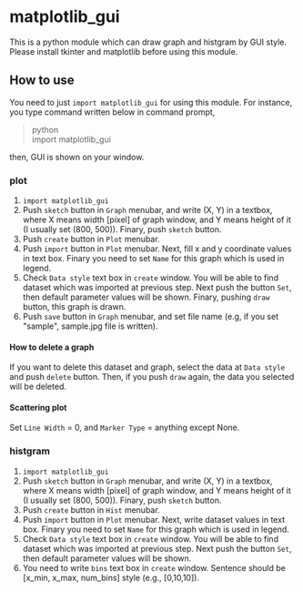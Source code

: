 # matplotlib_gui
This is a python module which can draw graph and histgram by GUI style.  
Please install tkinter and matplotlib before using this module.

## How to use
You need to just `import matplotlib_gui` for using this module. For instance, you type command written below in command prompt,  

>python   
>import matplotlib_gui   

then, GUI is shown on your window.

### plot
1. `import matplotlib_gui`
2. Push `sketch` button in `Graph` menubar, and write (X, Y) in a textbox, where X means width [pixel] of graph window, and Y means height of it (I usually set (800, 500)). Finary, push `sketch` button.
3. Push `create` button in `Plot` menubar.
4. Push `import` button in `Plot` menubar. Next, fill x and y coordinate values in text box. Finary you need to set `Name` for this graph which is used in legend.
5. Check `Data style` text box in `create` window. You will be able to find dataset which was imported at previous step. Next push the button `Set`, then default parameter values will be shown. Finary, pushing `draw` button, this graph is drawn.
6. Push `save` button in `Graph` menubar, and set file name (e.g, if you set "sample", sample.jpg file is written).

#### How to delete a graph
If you want to delete this dataset and graph, select the data at `Data style` and push `delete` button. Then, if you push `draw` again, the data you selected will be deleted.   
#### Scattering plot
Set `Line Width` = 0, and `Marker Type` = anything except None.

### histgram
1. `import matplotlib_gui`
2. Push `sketch` button in `Graph` menubar, and write (X, Y) in a textbox, where X means width [pixel] of graph window, and Y means height of it (I usually set (800, 500)). Finary, push `sketch` button.
3. Push `create` button in `Hist` menubar.
4. Push `import` button in `Plot` menubar. Next, write dataset values in text box. Finary you need to set `Name` for this graph which is used in legend.
5. Check `Data style` text box in `create` window. You will be able to find dataset which was imported at previous step. Next push the button `Set`, then default parameter values will be shown.
6. You need to write `bins` text box in `create` window. Sentence should be [x_min, x_max, num_bins] style (e.g., [0,10,10]).
